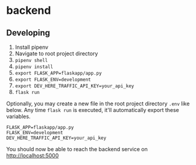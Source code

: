 # backend

## Developing

1) Install pipenv
2) Navigate to root project directory
3) `pipenv shell`
4) `pipenv install`
5) `export FLASK_APP=flaskapp/app.py`
6) `export FLASK_ENV=development`
7) `export DEV_HERE_TRAFFIC_API_KEY=your_api_key`
8) `flask run`

Optionally, you may create a new file in the root project directory `.env` like below. Any time `flask run` is executed, it'll automatically export these variables.
```
FLASK_APP=flaskapp/app.py
FLASK_ENV=development
DEV_HERE_TRAFFIC_API_KEY=your_api_key
```

You should now be able to reach the backend service on [http://localhost:5000](http://localhost:5000)
